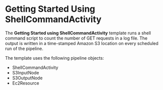 # Getting Started Using ShellCommandActivity<a name="dp-template-gettingstartedshell"></a>

The **Getting Started using ShellCommandActivity** template runs a shell command script to count the number of GET requests in a log file\. The output is written in a time\-stamped Amazon S3 location on every scheduled run of the pipeline\.

The template uses the following pipeline objects:
+ ShellCommandActivity
+ S3InputNode
+ S3OutputNode
+ Ec2Resource